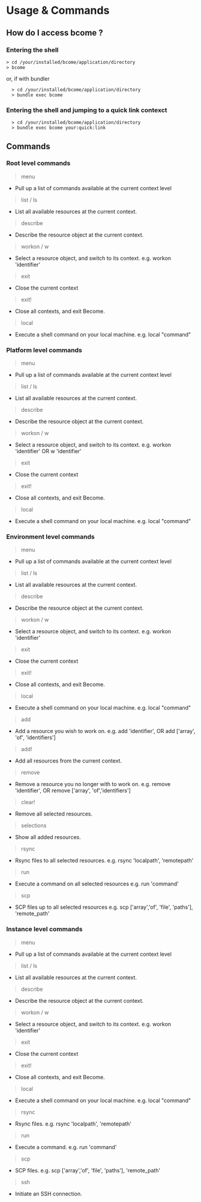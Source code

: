 # Usage & Commands

## How do I access bcome ?

### Entering the shell

```
> cd /your/installed/bcome/application/directory
> bcome
```

or, if with bundler

```
  > cd /your/installed/bcome/application/directory
  > bundle exec bcome
```

### Entering the shell and jumping to a quick link contexct

```
  > cd /your/installed/bcome/application/directory
  > bundle exec bcome your:quick:link
```

## Commands

### Root level commands

> menu
- Pull up a list of commands available at the current context level

> list / ls
- List all available resources at the current context.

> describe
- Describe the resource object at the current context.

> workon / w
- Select a resource object, and switch to its context.
e.g. workon 'identifier'

> exit
- Close the current context

> exit!
- Close all contexts, and exit Become.

> local
- Execute a shell command on your local machine.
e.g. local "command"


### Platform level commands

> menu
- Pull up a list of commands available at the current context level 

> list / ls
- List all available resources at the current context.

> describe
- Describe the resource object at the current context.

> workon / w
- Select a resource object, and switch to its context.
e.g. workon 'identifier' OR w 'identifier'

> exit
- Close the current context

> exit!
- Close all contexts, and exit Become.

> local
- Execute a shell command on your local machine.
e.g. local "command"


### Environment level commands

> menu
- Pull up a list of commands available at the current context level 

> list / ls
- List all available resources at the current context.

> describe
- Describe the resource object at the current context.

> workon / w
- Select a resource object, and switch to its context.
e.g. workon 'identifier'

> exit
- Close the current context

> exit!
- Close all contexts, and exit Become.

> local
- Execute a shell command on your local machine.
e.g. local "command"

> add
- Add a resource you wish to work on.
e.g. add 'identifier', OR add ['array', 'of', 'identifiers']

> add!
- Add all resources from the current context.

> remove
- Remove a resource you no longer with to work on.
e.g. remove 'identifier', OR remove ['array', 'of','identifiers']

> clear!
- Remove all selected resources.

> selections
- Show all added resources.

> rsync
- Rsync files to all selected resources.
e.g. rsync 'localpath', 'remotepath'

> run
- Execute a command on all selected resources
e.g. run 'command'

> scp
- SCP files up to all selected resources
e.g. scp ['array','of', 'file', 'paths'], 'remote_path'

### Instance level commands

> menu
- Pull up a list of commands available at the current context level

> list / ls
- List all available resources at the current context.

> describe
- Describe the resource object at the current context.

> workon / w
- Select a resource object, and switch to its context.
e.g. workon 'identifier'

> exit
- Close the current context

> exit!
- Close all contexts, and exit Become.

> local
- Execute a shell command on your local machine.
e.g. local "command"

> rsync
- Rsync files.
e.g. rsync 'localpath', 'remotepath'

> run
- Execute a command.
e.g. run 'command'

> scp
- SCP files.
e.g. scp ['array','of', 'file', 'paths'], 'remote_path'

> ssh
- Initiate an SSH connection.









